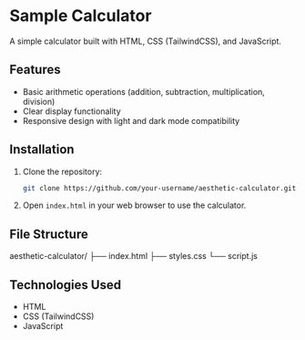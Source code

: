 # Sample Calculator

A simple calculator built with HTML, CSS (TailwindCSS), and JavaScript.

## Features

- Basic arithmetic operations (addition, subtraction, multiplication, division)
- Clear display functionality
- Responsive design with light and dark mode compatibility

## Installation

1. Clone the repository:
    ```sh
    git clone https://github.com/your-username/aesthetic-calculator.git
    ```
2. Open `index.html` in your web browser to use the calculator.

## File Structure

aesthetic-calculator/
├── index.html
├── styles.css
└── script.js


## Technologies Used

- HTML
- CSS (TailwindCSS)
- JavaScript
